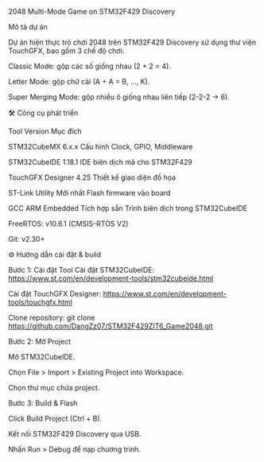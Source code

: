 2048 Multi-Mode Game on STM32F429 Discovery

Mô tả dự án

Dự án hiện thực trò chơi 2048 trên STM32F429 Discovery sử dụng thư viện TouchGFX, bao gồm 3 chế độ chơi:

Classic Mode: gộp các số giống nhau (2 + 2 = 4).

Letter Mode: gộp chữ cái (A + A = B, ..., K).

Super Merging Mode: gộp nhiều ô giống nhau liên tiếp (2-2-2 → 6).

🛠 Công cụ phát triển

Tool	            Version	        Mục đích

STM32CubeMX	      6.x.x	          Cấu hình Clock, GPIO, Middleware

STM32CubeIDE	    1.18.1         	IDE biên dịch mã cho STM32F429

TouchGFX Designer	4.25	          Thiết kế giao diện đồ họa

ST-Link Utility	  Mới nhất	      Flash firmware vào board

GCC ARM Embedded	Tích hợp sẵn	  Trình biên dịch trong STM32CubeIDE

FreeRTOS:         v10.6.1 (CMSIS-RTOS V2)

Git:              v2.30+

⚙ Hướng dẫn cài đặt & build

Bước 1: Cài đặt Tool
Cài đặt STM32CubeIDE: https://www.st.com/en/development-tools/stm32cubeide.html

Cài đặt TouchGFX Designer: https://www.st.com/en/development-tools/touchgfx.html

Clone repository: git clone https://github.com/DangZz07/STM32F429ZIT6_Game2048.git

Bước 2: Mở Project

Mở STM32CubeIDE.

Chọn File > Import > Existing Project into Workspace.

Chọn thư mục chứa project.

Bước 3: Build & Flash

Click Build Project (Ctrl + B).

Kết nối STM32F429 Discovery qua USB.

Nhấn Run > Debug để nạp chương trình.

